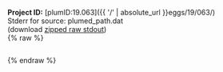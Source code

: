 **Project ID:** [plumID:19.063]({{ '/' | absolute_url }}eggs/19/063/)  
Stderr for source:  plumed_path.dat   
(download [zipped raw stdout](plumed_path.dat.plumed_master.stdout.txt.zip))  
{% raw %}
<pre>
</pre>
{% endraw %}
